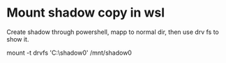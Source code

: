 # Mount shadow copy in wsl

Create shadow through powershell, mapp to normal dir, then use drv fs to show it.

mount -t drvfs 'C:\\shadow0' /mnt/shadow0
